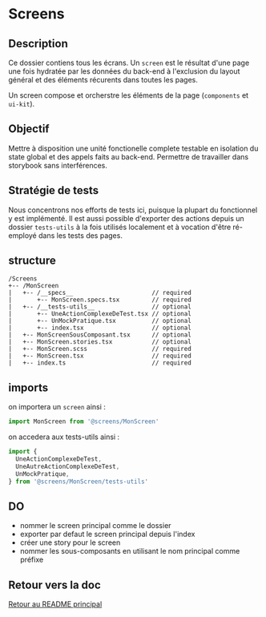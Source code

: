 # Screens

## Description

Ce dossier contiens tous les écrans. Un `screen` est le résultat d'une page une fois hydratée par les données du back-end à l'exclusion du layout général et des éléments récurents dans toutes les pages.

Un screen compose et orcherstre les éléments de la page (`components` et `ui-kit`).

## Objectif

Mettre à disposition une unité fonctionelle complete testable en isolation du state global et des appels faits au back-end.
Permettre de travailler dans storybook sans interférences.

## Stratégie de tests

Nous concentrons nos efforts de tests ici, puisque la plupart du fonctionnel y est implémenté.
Il est aussi possible d'exporter des actions depuis un dossier `tests-utils` à la fois utilisés localement et à vocation d'être ré-employé dans les tests des pages. 


## structure 

```
/Screens
+-- /MonScreen
|   +-- /__specs__                      // required
|       +-- MonScreen.specs.tsx         // required
|   +-- /__tests-utils__                // optional
|       +-- UneActionComplexeDeTest.tsx // optional
|       +-- UnMockPratique.tsx          // optional
|       +-- index.tsx                   // optional
|   +-- MonScreenSousComposant.tsx      // optional
|   +-- MonScreen.stories.tsx           // optional
|   +-- MonScreen.scss                  // required
|   +-- MonScreen.tsx                   // required
|   +-- index.ts                        // required
```

## imports 

on importera un `screen` ainsi : 

```js
import MonScreen from '@screens/MonScreen'
```

on accedera aux tests-utils ainsi : 

```js
import { 
  UneActionComplexeDeTest,
  UneAutreActionComplexeDeTest,
  UnMockPratique,
} from '@screens/MonScreen/tests-utils'
```

## DO
- nommer le screen principal comme le dossier
- exporter par defaut le screen principal depuis l'index
- créer une story pour le screen
- nommer les sous-composants en utilisant le nom principal comme préfixe

## Retour vers la doc

[Retour au README principal](../README.md)